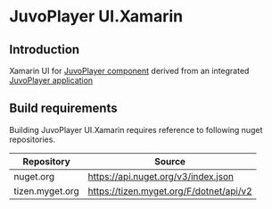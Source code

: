 JuvoPlayer UI.Xamarin
=======

## Introduction

Xamarin UI for
[JuvoPlayer component]( https://github.com/SamsungDForum/JuvoPlayer/tree/master-v2 "JuvoPlayer 2.x releases") derived from an integrated
[JuvoPlayer application](https://github.com/SamsungDForum/JuvoPlayer "JuvoPlayer application")

## Build requirements
Building JuvoPlayer UI.Xamarin requires reference to following nuget repositories.

Repository       | Source
---------------- | -------------
nuget.org        | https://api.nuget.org/v3/index.json
tizen.myget.org  | https://tizen.myget.org/F/dotnet/api/v2
